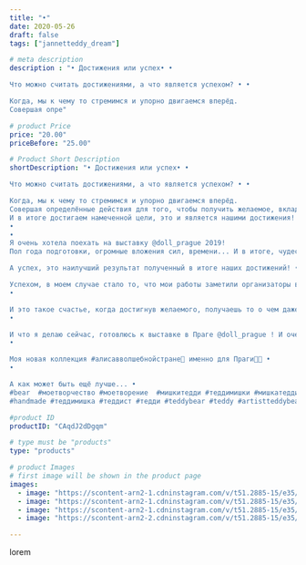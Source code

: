 ```yaml
---
title: "•"
date: 2020-05-26
draft: false
tags: ["jannetteddy_dream"]

# meta description
description : "• Достижения или успех• •

Что можно считать достижениями, а что является успехом? • •

Когда, мы к чему то стремимся и упорно двигаемся вперёд. 
Совершая опре"

# product Price
price: "20.00"
priceBefore: "25.00"

# Product Short Description
shortDescription: "• Достижения или успех• •

Что можно считать достижениями, а что является успехом? • •

Когда, мы к чему то стремимся и упорно двигаемся вперёд. 
Совершая определённые действия для того, чтобы получить желаемое, вкладываем свои силы, время, деньги. 
И в итоге достигаем намеченной цели, это и является нашими достижения! •
•
•
Я очень хотела поехать на выставку @doll_prague 2019! 
Пол года подготовки, огромные вложения сил, времени... И в итоге, чудесная коллекция #мадамcoco🖤 , и я на прекрасной камерной выставке в самом центре Праги🥰! Сказка, мечта ставшая реальностью! •

А успех, это наилучший результат полученный в итоге наших достижений! • •

Успехом, в моем случае стало то, что мои работы заметили организаторы выставки, и теперь, три мои игрушки выставлены в Art gallery Prague!🤍 •
•

И это такое счастье, когда достигнув желаемого, получаешь то о чем даже не мог мечтать💫🙏💞! •
•

И что я делаю сейчас, готовлюсь к выставке в Праге @doll_prague ! И очень надеюсь, что она состоится в ноябре 2020г. •
•

Моя новая коллекция #алисавволшебнойстране🦋 именно для Праги💞🙏 •
•

А как может быть ещё лучше... • 
#bear  #моетворчество #моетворение  #мишкитедди #теддимишки #мишкатедди
#handmade #теддимишка #теддист #тедди #teddybear #teddy #artistteddybear #мишкитедди #мишкатедди #teddybear🐻 #teddy🐻 #teddy_bear #teddybearlove #artistteddybear #artistteddy #своимируками #ручнаяработа #моявесна #распродажа #медведиспасутмир #мойпомощниккнига #jannettcollection #королевствотеддишик #прага #prague"

#product ID
productID: "CAqdJ2dDgqm"

# type must be "products"
type: "products"

# product Images
# first image will be shown in the product page
images:
  - image: "https://scontent-arn2-1.cdninstagram.com/v/t51.2885-15/e35/s1080x1080/101025685_275637706817295_5809160396174311139_n.jpg?_nc_ht=scontent-arn2-1.cdninstagram.com&_nc_cat=103&_nc_ohc=BYNFmXe7-9EAX960BgS&tp=1&oh=57d3f3128fe22357ec944831fb0d9ed0&oe=6059E390&ig_cache_key=MjMxNzc5MzE3NTE1NjkzNzczNg%3D%3D.2"
  - image: "https://scontent-arn2-1.cdninstagram.com/v/t51.2885-15/e35/s1080x1080/101009153_2682735848718484_2328644832499967032_n.jpg?_nc_ht=scontent-arn2-1.cdninstagram.com&_nc_cat=104&_nc_ohc=VqoBav87sYsAX8acDj5&tp=1&oh=da8a26295a75ab8c8b269ce970c2f1cf&oe=6059F7B7&ig_cache_key=MjMxNzc5MzE3NTE0ODUyMDMzNA%3D%3D.2"
  - image: "https://scontent-arn2-1.cdninstagram.com/v/t51.2885-15/e35/s1080x1080/100978950_542481229769030_6670145279941349711_n.jpg?_nc_ht=scontent-arn2-1.cdninstagram.com&_nc_cat=102&_nc_ohc=ojaGLtIsW0UAX9gZNxs&tp=1&oh=145e1656c5c4a8c37b776fe0c53f1bf3&oe=605B97B3&ig_cache_key=MjMxNzc5MzE3NTAzOTU3OTMzMg%3D%3D.2"
  - image: "https://scontent-arn2-2.cdninstagram.com/v/t51.2885-15/e35/100901027_246942019894068_4812463700396124395_n.jpg?_nc_ht=scontent-arn2-2.cdninstagram.com&_nc_cat=100&_nc_ohc=5JBtUBTvdhIAX-1ofEl&se=7&tp=1&oh=7f49a541cdb789a217fccdc8ecd5f5f8&oe=605B87F7&ig_cache_key=MjMxNzc5MzE3NTE2NTI5NzM5Mg%3D%3D.2"

---
```

lorem
